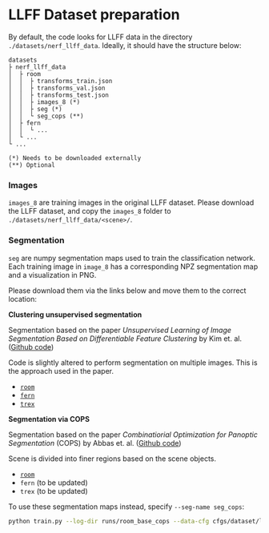 # LLFF Dataset preparation

By default, the code looks for LLFF data in the directory `./datasets/nerf_llff_data`. Ideally, it should have the structure below:

```
datasets
├ nerf_llff_data
│  ├ room
│  │  ├ transforms_train.json
│  │  ├ transforms_val.json
│  │  ├ transforms_test.json
│  │  ├ images_8 (*)
│  │  ├ seg (*)
│  │  └ seg_cops (**)
│  ├ fern
│  │  └ ...
│  └ ...
└ ...

(*) Needs to be downloaded externally
(**) Optional
```

### Images

`images_8` are training images in the original LLFF dataset. Please download the LLFF dataset, and copy the `images_8` folder to `./datasets/nerf_llff_data/<scene>/`.

### Segmentation

`seg` are numpy segmentation maps used to train the classification network. Each training image in `image_8` has a corresponding NPZ segmentation map and a visualization in PNG.

Please download them via the links below and move them to the correct location:

**Clustering unsupervised segmentation**

Segmentation based on the paper *Unsupervised Learning of Image Segmentation Based on Differentiable Feature Clustering* by Kim et. al. ([Github code](https://github.com/kanezaki/pytorch-unsupervised-segmentation-tip))

Code is slightly altered to perform segmentation on multiple images. This is the approach used in the paper.

- [`room`](https://www.dropbox.com/scl/fi/bi80ocawmxxf9g65e09fg/llff_room_seg.zip?rlkey=vzknloidkaer1lbwo6o5qjfk0&dl=0)
- [`fern`](https://www.dropbox.com/scl/fi/6m2v9glmi5h1rs3r7dw0y/llff_fern_seg.zip?rlkey=irllez5ecb736tjx3nots94s8&dl=0)
- [`trex`](https://www.dropbox.com/scl/fi/rqyc7ljhu4wjjk8w1xm8f/llff_trex_seg.zip?rlkey=fe1qx1c1y7igqdo155jvvip3b&dl=0)

**Segmentation via COPS**

Segmentation based on the paper *Combinatiorial Optimization for Panoptic Segmentation* (COPS) by Abbas et. al. ([Github code](https://github.com/aabbas90/COPS))

Scene is divided into finer regions based on the scene objects.

- [`room`](https://www.dropbox.com/scl/fi/pbcajd5rirvh1x04gn2h8/llff_room_seg_cops.zip?rlkey=tg17egxu5vcln3h2yj3k3cvj3&dl=0)
- `fern` (to be updated)
- `trex` (to be updated)

To use these segmentation maps instead, specify `--seg-name seg_cops`:
```bash
python train.py --log-dir runs/room_base_cops --data-cfg cfgs/dataset/llff_room.yaml --seg-name seg_cops
```
